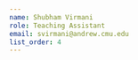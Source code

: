```yaml
---
name: Shubham Virmani
role: Teaching Assistant
email: svirmani@andrew.cmu.edu
list_order: 4
---
```


